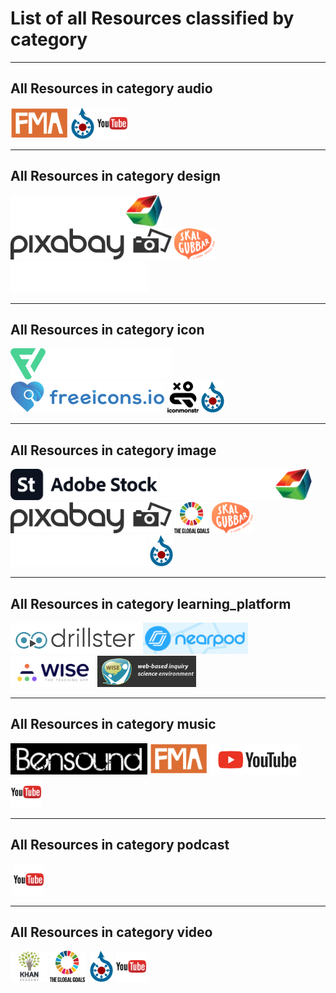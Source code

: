 # List of all Resources classified by category

---
## All Resources in category audio

[<img src="images/FMA.png" align="bottom" height="50" alt="">](https://github.com/e-CLOSE/Toolbox/blob/main/Resources/Free_Music_Archive.md)
[<img src="images/Wikimedia_Commons.svg" align="bottom" height="50" alt="">](https://github.com/e-CLOSE/Toolbox/blob/main/Resources/Wikimedia_Commons.md)
[<img src="images/YouTube.png" align="bottom" height="50" alt="">](https://github.com/e-CLOSE/Toolbox/blob/main/Resources/Youtube.md)


---
## All Resources in category design

[<img src="images/Colourbox.svg" align="bottom" height="50" alt="">](https://github.com/e-CLOSE/Toolbox/blob/main/Resources/Colourbox.md)
[<img src="images/Pixabay.png" align="bottom" height="50" alt="">](https://github.com/e-CLOSE/Toolbox/blob/main/Resources/Pixabay.md)
[<img src="images/Skalgubbar.png" align="bottom" height="50" alt="">](https://github.com/e-CLOSE/Toolbox/blob/main/Resources/Skalgubbar.md)
[<img src="images/Unsplash.png" align="bottom" height="50" alt="">](https://github.com/e-CLOSE/Toolbox/blob/main/Resources/Unsplash.md)


---
## All Resources in category icon

[<img src="images/Flaticon.svg" align="bottom" height="50" alt="">](https://github.com/e-CLOSE/Toolbox/blob/main/Resources/Flaticon.md)
[<img src="images/Freeicons.svg" align="bottom" height="50" alt="">](https://github.com/e-CLOSE/Toolbox/blob/main/Resources/Freeicons.md)
[<img src="images/Iconmonstr.png" align="bottom" height="50" alt="">](https://github.com/e-CLOSE/Toolbox/blob/main/Resources/Iconmonstr.md)
[<img src="images/Wikimedia_Commons.svg" align="bottom" height="50" alt="">](https://github.com/e-CLOSE/Toolbox/blob/main/Resources/Wikimedia_Commons.md)


---
## All Resources in category image

[<img src="images/Stock.svg" align="bottom" height="50" alt="">](https://github.com/e-CLOSE/Toolbox/blob/main/Resources/Adobe_Stock_fotolia.md)
[<img src="images/Colourbox.svg" align="bottom" height="50" alt="">](https://github.com/e-CLOSE/Toolbox/blob/main/Resources/Colourbox.md)
[<img src="images/Pixabay.png" align="bottom" height="50" alt="">](https://github.com/e-CLOSE/Toolbox/blob/main/Resources/Pixabay.md)
[<img src="images/SDG.svg" align="bottom" height="50" alt="">](https://github.com/e-CLOSE/Toolbox/blob/main/Resources/SDG.md)
[<img src="images/Skalgubbar.png" align="bottom" height="50" alt="">](https://github.com/e-CLOSE/Toolbox/blob/main/Resources/Skalgubbar.md)
[<img src="images/Unsplash.png" align="bottom" height="50" alt="">](https://github.com/e-CLOSE/Toolbox/blob/main/Resources/Unsplash.md)
[<img src="images/Wikimedia_Commons.svg" align="bottom" height="50" alt="">](https://github.com/e-CLOSE/Toolbox/blob/main/Resources/Wikimedia_Commons.md)


---
## All Resources in category learning_platform

[<img src="images/drillster.png" align="bottom" height="50" alt="">](https://github.com/e-CLOSE/Toolbox/blob/main/Resources/Drillster.md)
[<img src="images/nearpod.png" align="bottom" height="50" alt="">](https://github.com/e-CLOSE/Toolbox/blob/main/Resources/Nearpod.md)
[<img src="images/wise.png" align="bottom" height="50" alt="">](https://github.com/e-CLOSE/Toolbox/blob/main/Resources/Wiseapp.md)
[<img src="images/WISEberk.png" align="bottom" height="50" alt="">](https://github.com/e-CLOSE/Toolbox/blob/main/Resources/WISE.md)


---
## All Resources in category music

[<img src="images/Bendsound.png" align="bottom" height="50" alt="">](https://github.com/e-CLOSE/Toolbox/blob/main/Resources/Bensound.md)
[<img src="images/FMA.png" align="bottom" height="50" alt="">](https://github.com/e-CLOSE/Toolbox/blob/main/Resources/Free_Music_Archive.md)
[<img src="images/youtube.png" align="bottom" height="50" alt="">](https://github.com/e-CLOSE/Toolbox/blob/main/Resources/YouTube_audio_archive_library.md)
[<img src="images/YouTube.png" align="bottom" height="50" alt="">](https://github.com/e-CLOSE/Toolbox/blob/main/Resources/Youtube.md)


---
## All Resources in category podcast

[<img src="images/ted.png
images/ted ed.png" align="bottom" height="50" alt="">](https://github.com/e-CLOSE/Toolbox/blob/main/Resources/TED.md)
[<img src="images/YouTube.png" align="bottom" height="50" alt="">](https://github.com/e-CLOSE/Toolbox/blob/main/Resources/Youtube.md)


---
## All Resources in category video

[<img src="images/khanacademy.png" align="bottom" height="50" alt="">](https://github.com/e-CLOSE/Toolbox/blob/main/Resources/Khan_Academy.md)
[<img src="images/SDG.svg" align="bottom" height="50" alt="">](https://github.com/e-CLOSE/Toolbox/blob/main/Resources/SDG.md)
[<img src="images/ted.png
images/ted ed.png" align="bottom" height="50" alt="">](https://github.com/e-CLOSE/Toolbox/blob/main/Resources/TED.md)
[<img src="images/Wikimedia_Commons.svg" align="bottom" height="50" alt="">](https://github.com/e-CLOSE/Toolbox/blob/main/Resources/Wikimedia_Commons.md)
[<img src="images/YouTube.png" align="bottom" height="50" alt="">](https://github.com/e-CLOSE/Toolbox/blob/main/Resources/Youtube.md)


